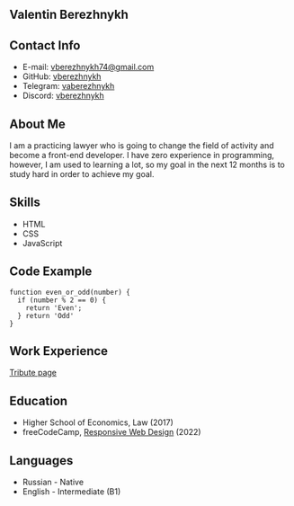 ## Valentin Berezhnykh
## Contact Info
* E-mail: vberezhnykh74@gmail.com
* GitHub: [vberezhnykh](https://github.com/vberezhnykh)
* Telegram: [vaberezhnykh](https://t.me/vaberezhnykh)
* Discord: [vberezhnykh](https://discord.com/channels/516715744646660106/917120666782801991)
## About Me
I am a practicing lawyer who is going to change the field of activity and become a front-end developer. I have zero experience in programming, however, I am used to learning a lot, so my goal in the next 12 months is to study hard in order to achieve my goal.
## Skills
* HTML
* CSS
* JavaScript
## Code Example
```
function even_or_odd(number) {
  if (number % 2 == 0) {
    return 'Even';
  } return 'Odd'
}
```
## Work Experience
[Tribute page](http://testdomainname.ru/)
## Education
* Higher School of Economics, Law (2017)
* freeCodeCamp, [Responsive Web Design](https://www.freecodecamp.org/certification/vberezhnykh/responsive-web-design) (2022)
## Languages
* Russian - Native
* English - Intermediate (B1)